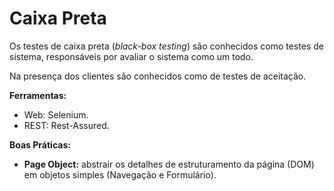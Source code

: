# Caixa Preta
Os testes de caixa preta (*black-box testing*) são conhecidos como testes de sistema, responsáveis por avaliar o sistema como um todo.

Na presença dos clientes são conhecidos como de testes de aceitação.

**Ferramentas:**
* Web: Selenium.
* REST: Rest-Assured.

**Boas Práticas:**

* **Page Object:** abstrair os detalhes de estruturamento da página (DOM) em objetos simples (Navegação e Formulário).

